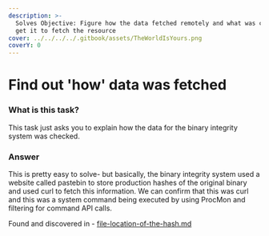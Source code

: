 ```yaml
---
description: >-
  Solves Objective: Figure how the data fetched remotely and what was called to
  get it to fetch the resource
cover: ../../../../.gitbook/assets/TheWorldIsYours.png
coverY: 0
---
```


# Find out 'how' data was fetched

### What is this task?

This task just asks you to explain how the data for the binary integrity system was checked.&#x20;

### Answer

This is pretty easy to solve- but basically, the binary integrity system used a website called pastebin to store production hashes of the original binary and used curl to fetch this information. We can confirm that this was curl and this was a system command being executed by using ProcMon and filtering for command API calls.

Found and discovered in - [file-location-of-the-hash.md](file-location-of-the-hash.md "mention")
